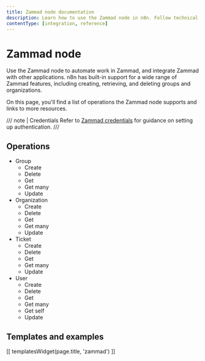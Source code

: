 ```yaml
---
title: Zammad node documentation
description: Learn how to use the Zammad node in n8n. Follow technical documentation to integrate Zammad node into your workflows.
contentType: [integration, reference]
---
```


# Zammad node

Use the Zammad node to automate work in Zammad, and integrate Zammad with other applications. n8n has built-in support for a wide range of Zammad features, including creating, retrieving, and deleting groups and organizations.

On this page, you'll find a list of operations the Zammad node supports and links to more resources.

/// note | Credentials
Refer to [Zammad credentials](/integrations/builtin/credentials/zammad.md) for guidance on setting up authentication. 
///

## Operations

* Group
    * Create
    * Delete
    * Get
    * Get many
    * Update
* Organization
    * Create
    * Delete
    * Get
    * Get many
    * Update
* Ticket
    * Create
    * Delete
    * Get
    * Get many
    * Update
* User
    * Create
    * Delete
    * Get
    * Get many
	* Get self
    * Update

## Templates and examples

<!-- see https://www.notion.so/n8n/Pull-in-templates-for-the-integrations-pages-37c716837b804d30a33b47475f6e3780 -->
[[ templatesWidget(page.title, 'zammad') ]]
